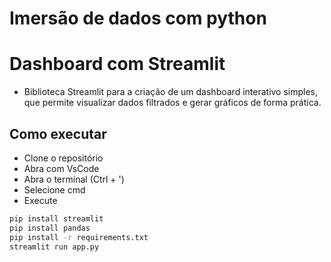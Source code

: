 # Imersão de dados com python

# Dashboard com Streamlit
- Biblioteca Streamlit para a criação de um dashboard interativo simples, que permite visualizar dados filtrados e gerar gráficos de forma prática.

## Como executar
- Clone o repositório
- Abra com VsCode
- Abra o terminal (Ctrl + ')
- Selecione cmd
- Execute
```bash
pip install streamlit 
pip install pandas
pip install -r requirements.txt
streamlit run app.py
```
